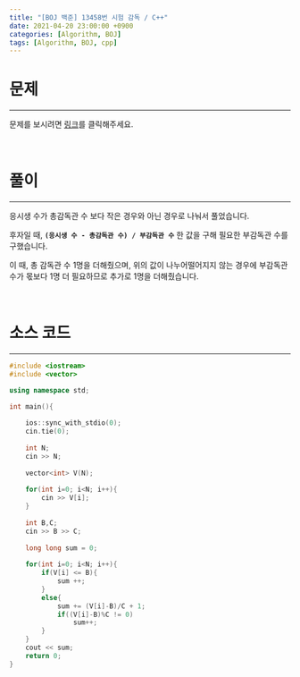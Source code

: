 ```yaml
---
title: "[BOJ 백준] 13458번 시험 감독 / C++"
date: 2021-04-20 23:00:00 +0900
categories: [Algorithm, BOJ]
tags: [Algorithm, BOJ, cpp]
---
```



# **문제**

---



문제를 보시려면 [링크](https://www.acmicpc.net/problem/13458)를 클릭해주세요. 

<br/>

# **풀이**

---

응시생 수가 총감독관 수 보다 작은 경우와 아닌 경우로 나눠서 풀었습니다.

후자일 때, **`(응시생 수 - 총감독관 수) / 부감독관 수`** 한 값을 구해 필요한 부감독관 수를 구했습니다.

이 때, 총 감독관 수 1명을 더해줬으며, 위의 값이 나누어떨어지지 않는 경우에 부감독관 수가 몫보다 1명 더 필요하므로 추가로 1명을 더해줬습니다.

<br/>

# **소스 코드**

---



```c++
#include <iostream>
#include <vector>

using namespace std;

int main(){
	
	ios::sync_with_stdio(0);
	cin.tie(0);
	
	int N;
	cin >> N;
	
	vector<int> V(N);
	
	for(int i=0; i<N; i++){
		cin >> V[i];
	}
	
	int B,C;
	cin >> B >> C;
	 
	long long sum = 0;
	
	for(int i=0; i<N; i++){
		if(V[i] <= B){
			sum ++; 
		}
		else{
			sum += (V[i]-B)/C + 1;
			if((V[i]-B)%C != 0)
				sum++;
		}	
	}
	cout << sum;
	return 0; 
}
```

<br/>

<br/>

